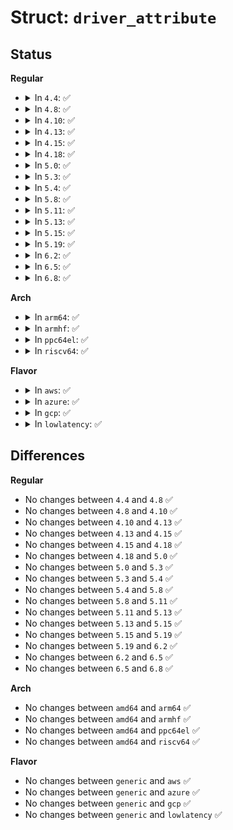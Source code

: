 # Struct: <code>driver_attribute</code>

## Status
<b>Regular</b>
<ul>
<li>
<details>
<summary>In <code>4.4</code>: ✅</summary>

```c
struct driver_attribute {
    struct attribute attr;
    ssize_t (*show)(struct device_driver *, char *);
    ssize_t (*store)(struct device_driver *, const char *, size_t);
};
```
</details>
</li>
<li>
<details>
<summary>In <code>4.8</code>: ✅</summary>

```c
struct driver_attribute {
    struct attribute attr;
    ssize_t (*show)(struct device_driver *, char *);
    ssize_t (*store)(struct device_driver *, const char *, size_t);
};
```
</details>
</li>
<li>
<details>
<summary>In <code>4.10</code>: ✅</summary>

```c
struct driver_attribute {
    struct attribute attr;
    ssize_t (*show)(struct device_driver *, char *);
    ssize_t (*store)(struct device_driver *, const char *, size_t);
};
```
</details>
</li>
<li>
<details>
<summary>In <code>4.13</code>: ✅</summary>

```c
struct driver_attribute {
    struct attribute attr;
    ssize_t (*show)(struct device_driver *, char *);
    ssize_t (*store)(struct device_driver *, const char *, size_t);
};
```
</details>
</li>
<li>
<details>
<summary>In <code>4.15</code>: ✅</summary>

```c
struct driver_attribute {
    struct attribute attr;
    ssize_t (*show)(struct device_driver *, char *);
    ssize_t (*store)(struct device_driver *, const char *, size_t);
};
```
</details>
</li>
<li>
<details>
<summary>In <code>4.18</code>: ✅</summary>

```c
struct driver_attribute {
    struct attribute attr;
    ssize_t (*show)(struct device_driver *, char *);
    ssize_t (*store)(struct device_driver *, const char *, size_t);
};
```
</details>
</li>
<li>
<details>
<summary>In <code>5.0</code>: ✅</summary>

```c
struct driver_attribute {
    struct attribute attr;
    ssize_t (*show)(struct device_driver *, char *);
    ssize_t (*store)(struct device_driver *, const char *, size_t);
};
```
</details>
</li>
<li>
<details>
<summary>In <code>5.3</code>: ✅</summary>

```c
struct driver_attribute {
    struct attribute attr;
    ssize_t (*show)(struct device_driver *, char *);
    ssize_t (*store)(struct device_driver *, const char *, size_t);
};
```
</details>
</li>
<li>
<details>
<summary>In <code>5.4</code>: ✅</summary>

```c
struct driver_attribute {
    struct attribute attr;
    ssize_t (*show)(struct device_driver *, char *);
    ssize_t (*store)(struct device_driver *, const char *, size_t);
};
```
</details>
</li>
<li>
<details>
<summary>In <code>5.8</code>: ✅</summary>

```c
struct driver_attribute {
    struct attribute attr;
    ssize_t (*show)(struct device_driver *, char *);
    ssize_t (*store)(struct device_driver *, const char *, size_t);
};
```
</details>
</li>
<li>
<details>
<summary>In <code>5.11</code>: ✅</summary>

```c
struct driver_attribute {
    struct attribute attr;
    ssize_t (*show)(struct device_driver *, char *);
    ssize_t (*store)(struct device_driver *, const char *, size_t);
};
```
</details>
</li>
<li>
<details>
<summary>In <code>5.13</code>: ✅</summary>

```c
struct driver_attribute {
    struct attribute attr;
    ssize_t (*show)(struct device_driver *, char *);
    ssize_t (*store)(struct device_driver *, const char *, size_t);
};
```
</details>
</li>
<li>
<details>
<summary>In <code>5.15</code>: ✅</summary>

```c
struct driver_attribute {
    struct attribute attr;
    ssize_t (*show)(struct device_driver *, char *);
    ssize_t (*store)(struct device_driver *, const char *, size_t);
};
```
</details>
</li>
<li>
<details>
<summary>In <code>5.19</code>: ✅</summary>

```c
struct driver_attribute {
    struct attribute attr;
    ssize_t (*show)(struct device_driver *, char *);
    ssize_t (*store)(struct device_driver *, const char *, size_t);
};
```
</details>
</li>
<li>
<details>
<summary>In <code>6.2</code>: ✅</summary>

```c
struct driver_attribute {
    struct attribute attr;
    ssize_t (*show)(struct device_driver *, char *);
    ssize_t (*store)(struct device_driver *, const char *, size_t);
};
```
</details>
</li>
<li>
<details>
<summary>In <code>6.5</code>: ✅</summary>

```c
struct driver_attribute {
    struct attribute attr;
    ssize_t (*show)(struct device_driver *, char *);
    ssize_t (*store)(struct device_driver *, const char *, size_t);
};
```
</details>
</li>
<li>
<details>
<summary>In <code>6.8</code>: ✅</summary>

```c
struct driver_attribute {
    struct attribute attr;
    ssize_t (*show)(struct device_driver *, char *);
    ssize_t (*store)(struct device_driver *, const char *, size_t);
};
```
</details>
</li>
</ul>
<b>Arch</b>
<ul>
<li>
<details>
<summary>In <code>arm64</code>: ✅</summary>

```c
struct driver_attribute {
    struct attribute attr;
    ssize_t (*show)(struct device_driver *, char *);
    ssize_t (*store)(struct device_driver *, const char *, size_t);
};
```
</details>
</li>
<li>
<details>
<summary>In <code>armhf</code>: ✅</summary>

```c
struct driver_attribute {
    struct attribute attr;
    ssize_t (*show)(struct device_driver *, char *);
    ssize_t (*store)(struct device_driver *, const char *, size_t);
};
```
</details>
</li>
<li>
<details>
<summary>In <code>ppc64el</code>: ✅</summary>

```c
struct driver_attribute {
    struct attribute attr;
    ssize_t (*show)(struct device_driver *, char *);
    ssize_t (*store)(struct device_driver *, const char *, size_t);
};
```
</details>
</li>
<li>
<details>
<summary>In <code>riscv64</code>: ✅</summary>

```c
struct driver_attribute {
    struct attribute attr;
    ssize_t (*show)(struct device_driver *, char *);
    ssize_t (*store)(struct device_driver *, const char *, size_t);
};
```
</details>
</li>
</ul>
<b>Flavor</b>
<ul>
<li>
<details>
<summary>In <code>aws</code>: ✅</summary>

```c
struct driver_attribute {
    struct attribute attr;
    ssize_t (*show)(struct device_driver *, char *);
    ssize_t (*store)(struct device_driver *, const char *, size_t);
};
```
</details>
</li>
<li>
<details>
<summary>In <code>azure</code>: ✅</summary>

```c
struct driver_attribute {
    struct attribute attr;
    ssize_t (*show)(struct device_driver *, char *);
    ssize_t (*store)(struct device_driver *, const char *, size_t);
};
```
</details>
</li>
<li>
<details>
<summary>In <code>gcp</code>: ✅</summary>

```c
struct driver_attribute {
    struct attribute attr;
    ssize_t (*show)(struct device_driver *, char *);
    ssize_t (*store)(struct device_driver *, const char *, size_t);
};
```
</details>
</li>
<li>
<details>
<summary>In <code>lowlatency</code>: ✅</summary>

```c
struct driver_attribute {
    struct attribute attr;
    ssize_t (*show)(struct device_driver *, char *);
    ssize_t (*store)(struct device_driver *, const char *, size_t);
};
```
</details>
</li>
</ul>

## Differences
<b>Regular</b>
<ul>
<li>
No changes between <code>4.4</code> and <code>4.8</code> ✅
</li>
<li>
No changes between <code>4.8</code> and <code>4.10</code> ✅
</li>
<li>
No changes between <code>4.10</code> and <code>4.13</code> ✅
</li>
<li>
No changes between <code>4.13</code> and <code>4.15</code> ✅
</li>
<li>
No changes between <code>4.15</code> and <code>4.18</code> ✅
</li>
<li>
No changes between <code>4.18</code> and <code>5.0</code> ✅
</li>
<li>
No changes between <code>5.0</code> and <code>5.3</code> ✅
</li>
<li>
No changes between <code>5.3</code> and <code>5.4</code> ✅
</li>
<li>
No changes between <code>5.4</code> and <code>5.8</code> ✅
</li>
<li>
No changes between <code>5.8</code> and <code>5.11</code> ✅
</li>
<li>
No changes between <code>5.11</code> and <code>5.13</code> ✅
</li>
<li>
No changes between <code>5.13</code> and <code>5.15</code> ✅
</li>
<li>
No changes between <code>5.15</code> and <code>5.19</code> ✅
</li>
<li>
No changes between <code>5.19</code> and <code>6.2</code> ✅
</li>
<li>
No changes between <code>6.2</code> and <code>6.5</code> ✅
</li>
<li>
No changes between <code>6.5</code> and <code>6.8</code> ✅
</li>
</ul>
<b>Arch</b>
<ul>
<li>
No changes between <code>amd64</code> and <code>arm64</code> ✅
</li>
<li>
No changes between <code>amd64</code> and <code>armhf</code> ✅
</li>
<li>
No changes between <code>amd64</code> and <code>ppc64el</code> ✅
</li>
<li>
No changes between <code>amd64</code> and <code>riscv64</code> ✅
</li>
</ul>
<b>Flavor</b>
<ul>
<li>
No changes between <code>generic</code> and <code>aws</code> ✅
</li>
<li>
No changes between <code>generic</code> and <code>azure</code> ✅
</li>
<li>
No changes between <code>generic</code> and <code>gcp</code> ✅
</li>
<li>
No changes between <code>generic</code> and <code>lowlatency</code> ✅
</li>
</ul>
